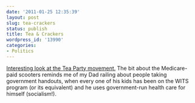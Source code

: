 ```yaml
---
date: '2011-01-25 12:35:39'
layout: post
slug: tea-crackers
status: publish
title: Tea & Crackers
wordpress_id: '13990'
categories:
- Politics
---
```


[Interesting look at the Tea Party movement.](http://www.rollingstone.com/politics/news/17390/210904)  The bit about the Medicare-paid scooters reminds me of my Dad railing about people taking government handouts, when every one of his kids has been on the WITS program (or its equivalent) and he uses government-run health care for himself (socialism!).
